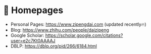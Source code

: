 # 📎 Homepages
- Personal Pages: https://www.zipengdai.com (updated recently🔥)
- Blog: https://www.zhihu.com/people/daizipeng
- Google Scholar: https://scholar.google.com/citations?user=e2c7Kt0AAAAJ
- DBLP: https://dblp.org/pid/266/6184.html
